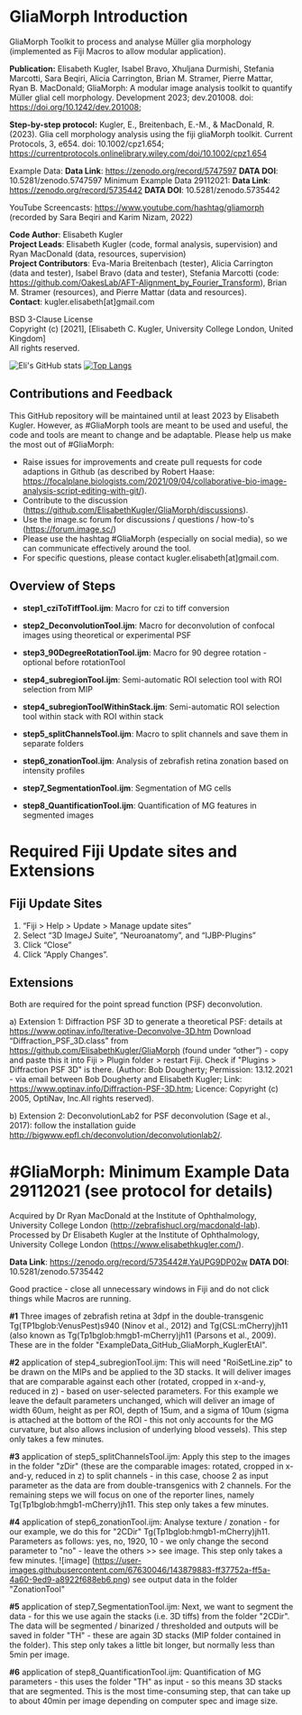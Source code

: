 # GliaMorph Introduction

GliaMorph Toolkit to process and analyse Müller glia morphology (implemented as Fiji Macros to allow modular application).

**Publication:** Elisabeth Kugler, Isabel Bravo, Xhuljana Durmishi, Stefania Marcotti, Sara Beqiri, Alicia Carrington, Brian M. Stramer, Pierre Mattar, Ryan B. MacDonald; GliaMorph: A modular image analysis toolkit to quantify Müller glial cell morphology. Development 2023; dev.201008. doi: https://doi.org/10.1242/dev.201008;

**Step-by-step protocol:** Kugler, E., Breitenbach, E.-M., & MacDonald, R. (2023). Glia cell morphology analysis using the fiji gliaMorph toolkit. Current Protocols, 3, e654. doi: 10.1002/cpz1.654; https://currentprotocols.onlinelibrary.wiley.com/doi/10.1002/cpz1.654
<br/>

Example Data: **Data Link**: https://zenodo.org/record/5747597 **DATA DOI**: 10.5281/zenodo.5747597
Minimum Example Data 29112021: **Data Link**: https://zenodo.org/record/5735442 **DATA DOI**: 10.5281/zenodo.5735442

YouTube Screencasts: https://www.youtube.com/hashtag/gliamorph (recorded by Sara Beqiri and Karim Nizam, 2022)

**Code Author**: Elisabeth Kugler <br/>
**Project Leads**: Elisabeth Kugler (code, formal analysis, supervision) and Ryan MacDonald (data, resources, supervision) <br/>
**Project Contributors**: Eva-Maria Breitenbach (tester), Alicia Carrington (data and tester), Isabel Bravo (data and tester), Stefania Marcotti (code: https://github.com/OakesLab/AFT-Alignment_by_Fourier_Transform), Brian M. Stramer (resources), and Pierre Mattar (data and resources). <br/>
**Contact**: kugler.elisabeth[at]gmail.com<br/>

BSD 3-Clause License <br/>
Copyright (c) [2021], [Elisabeth C. Kugler, University College London, United Kingdom] <br/>
All rights reserved.

![Eli's GitHub stats](https://github-readme-stats.vercel.app/api?username=ElisabethKugler&show_icons=true)
[![Top Langs](https://github-readme-stats.vercel.app/api/top-langs/?username=ElisabethKugler&layout=compact)](https://github.com/ElisabethKugler/github-readme-stats)


## Contributions and Feedback
This GitHub repository will be maintained until at least 2023 by Elisabeth Kugler. However, as #GliaMorph tools are meant to be used and useful, the code and tools are meant to change and be adaptable. Please help us make the most out of #GliaMorph:

- Raise issues for improvements and create pull requests for code adaptions in Github (as described by Robert Haase: https://focalplane.biologists.com/2021/09/04/collaborative-bio-image-analysis-script-editing-with-git/).
- Contribute to the discussion (https://github.com/ElisabethKugler/GliaMorph/discussions). 
- Use the image.sc forum for discussions / questions / how-to's (https://forum.image.sc/)
- Please use the hashtag #GliaMorph (especially on social media), so we can communicate effectively around the tool.
- For specific questions, please contact kugler.elisabeth[at]gmail.com.

## Overview of Steps

- **step1_cziToTiffTool.ijm**: Macro for czi to tiff conversion

- **step2_DeconvolutionTool.ijm**: Macro for deconvolution of confocal images using theoretical or experimental PSF

- **step3_90DegreeRotationTool.ijm**: Macro for 90 degree rotation - optional before rotationTool

- **step4_subregionTool.ijm**: Semi-automatic ROI selection tool with ROI selection from MIP

- **step4_subregionToolWithinStack.ijm**: Semi-automatic ROI selection tool within stack with ROI within stack

- **step5_splitChannelsTool.ijm**: Macro to split channels and save them in separate folders

- **step6_zonationTool.ijm**: Analysis of zebrafish retina zonation based on intensity profiles

- **step7_SegmentationTool.ijm**: Segmentation of MG cells

- **step8_QuantificationTool.ijm**: Quantification of MG features in segmented images


# Required Fiji Update sites and Extensions
## Fiji Update Sites
1.	“Fiji > Help > Update > Manage update sites”
2.	Select “3D ImageJ Suite”, “Neuroanatomy”, and “IJBP-Plugins” 
3.	Click “Close” 
4.	Click “Apply Changes”. 

## Extensions
Both are required for the point spread function (PSF) deconvolution. 

a) Extension 1: Diffraction PSF 3D to generate a theoretical PSF: details at https://www.optinav.info/Iterative-Deconvolve-3D.htm
Download “Diffraction_PSF_3D.class” from https://github.com/ElisabethKugler/GliaMorph (found under “other”) - copy and paste this it into Fiji > Plugin folder > restart Fiji. Check if "Plugins > Diffraction PSF 3D" is there.
(Author: Bob Dougherty; Permission: 13.12.2021 - via email between Bob Dougherty and Elisabeth Kugler; Link: https://www.optinav.info/Diffraction-PSF-3D.htm; Licence: Copyright (c) 2005, OptiNav, Inc.All rights reserved).

b) Extension 2: DeconvolutionLab2 for PSF deconvolution (Sage et al., 2017): follow the installation guide http://bigwww.epfl.ch/deconvolution/deconvolutionlab2/.


# #GliaMorph: Minimum Example Data 29112021 (see protocol for details)
Acquired by Dr Ryan MacDonald at the Institute of Ophthalmology, University College London (http://zebrafishucl.org/macdonald-lab).
Processed by Dr Elisabeth Kugler at the Institute of Ophthalmology, University College London (https://www.elisabethkugler.com/).

**Data Link**: https://zenodo.org/record/5735442#.YaUPG9DP02w
**DATA DOI**: 10.5281/zenodo.5735442

Good practice - close all unnecessary windows in Fiji and do not click things while Macros are running.

**#1** Three images of zebrafish retina at 3dpf in the double-transgenic Tg(TP1bglob:VenusPest)s940 (Ninov et al., 2012) and Tg(CSL:mCherry)jh11 (also known as Tg(Tp1bglob:hmgb1-mCherry)jh11 (Parsons et al., 2009). These are in the folder "ExampleData_GitHub_GliaMorph_KuglerEtAl".

**#2** application of step4_subregionTool.ijm: This will need "RoiSetLine.zip" to be drawn on the MIPs and be applied to the 3D stacks. It will deliver images that are comparable against each other (rotated, cropped in x-and-y, reduced in z) - based on user-selected parameters. For this example we leave the default parameters unchanged, which will deliver an image of width 60um, height as per ROI, depth of 15um, and a sigma of 10um (sigma is attached at the bottom of the ROI - this not only accounts for the MG curvature, but also allows inclusion of underlying blood vessels). This step only takes a few minutes.

**#3** application of step5_splitChannelsTool.ijm: Apply this step to the images in the folder "zDir" (these are the comparable images: rotated, cropped in x-and-y, reduced in z) to split channels - in this case, choose 2 as input parameter as the data are from double-transgenics with 2 channels. For the remaining steps we will focus on one of the reporter lines, namely Tg(Tp1bglob:hmgb1-mCherry)jh11. This step only takes a few minutes.

**#4** application of step6_zonationTool.ijm: Analyse texture / zonation - for our example, we do this for "2CDir" Tg(Tp1bglob:hmgb1-mCherry)jh11.
Parameters as follows: yes, no, 1920, 10 - we only change the second parameter to "no" - leave the others >> see image. This step only takes a few minutes.
![image]
(https://user-images.githubusercontent.com/67630046/143879883-ff37752a-ff5a-4a60-9ed9-a8922f688eb6.png)
see output data in the folder "ZonationTool"

**#5** application of step7_SegmentationTool.ijm: Next, we want to segment the data - for this we use again the stacks (i.e. 3D tiffs) from the folder "2CDir". The data will be segmented / binarized / thresholded and outputs will be saved in folder "TH" - these are again 3D stacks (MIP folder contained in the folder). This step only takes a little bit longer, but normally less than 5min per image.

**#6** application of step8_QuantificationTool.ijm: Quantification of MG parameters - this uses the folder "TH" as input - so this means 3D stacks that are segmented. This is the most time-consuming step, that can take up to about 40min per image depending on computer spec and image size.
